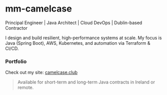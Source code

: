 

<!--
**mm-camelcase/mm-camelcase** is a ✨ _special_ ✨ repository because its `README.md` (this file) appears on your GitHub profile.

Here are some ideas to get you started:

- 🔭 I’m currently working on ...
- 🌱 I’m currently learning ...
- 👯 I’m looking to collaborate on ...
- 🤔 I’m looking for help with ...
- 💬 Ask me about ...
- 📫 How to reach me: ...
- 😄 Pronouns: ...
- ⚡ Fun fact: ...
-->

# mm-camelcase

Principal Engineer | Java Architect | Cloud DevOps | Dublin-based Contractor

I design and build resilient, high-performance systems at scale. My focus is Java (Spring Boot), AWS, Kubernetes, and automation via Terraform & CI/CD.

<!--
### Key Projects
- [Optimised Java](https://github.com/mm-camelcase/optimised-java): GraalVM + Spring Boot optimisations
- [GPU Cost Optimisation](https://github.com/mm-camelcase/gpu-cost-optimisation): MPS/MIG on Spot Instances via EKS
- [Task API Demo](https://github.com/mm-camelcase/task-api-demo): REST + GraphQL API with Swagger and token auth
-->

### Portfolio
Check out my site: [camelcase.club](https://www.camelcase.club)

> Available for short-term and long-term Java contracts in Ireland or remote.
